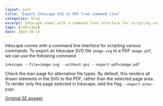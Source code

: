 ```yaml
---
layout: post
title: "Export Inkscape SVG to PDF from command line"
categories: blog
excerpt: Inkscape comes with a command line interface for scripting various commands...
tags: [inkscape]
date: 2019-10-14
---
```


Inkscape comes with a command line interface for scripting various commands.
To export an Inkscape SVG file `image.svg` to a PDF `image.pdf`, we can use the
following command
```
inkscape --file=image.svg --without-gui --export-pdf=image.pdf
```
Check the man page for alternative file types. 
By default, this renders all drawn elements in the SVG to the PDF, rather than
the selected page area. To render only the page selected in Inkscape, add the flag `--export-area-page`.

[Original SE answer](https://graphicdesign.stackexchange.com/questions/5880/how-to-export-an-inkscape-svg-file-to-a-pdf-and-maintain-the-integrity-of-the-im)
